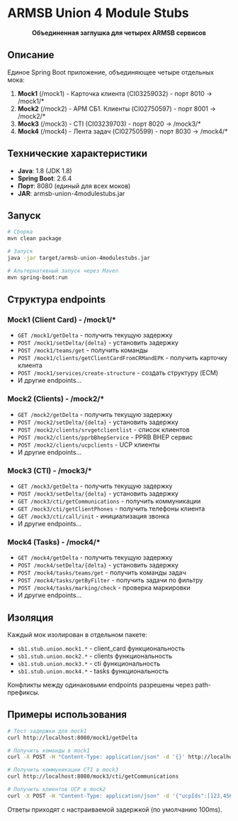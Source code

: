 # ARMSB Union 4 Module Stubs

<p align="center">
  <b>Объединенная заглушка для четырех ARMSB сервисов</b>
</p>

## Описание

Единое Spring Boot приложение, объединяющее четыре отдельных мока:
1. **Mock1** (/mock1) - Карточка клиента (CI03259032) - порт 8010 → /mock1/*
2. **Mock2** (/mock2) - АРМ СБ1. Клиенты (CI02750597) - порт 8001 → /mock2/*  
3. **Mock3** (/mock3) - CTI (CI03239703) - порт 8020 → /mock3/*
4. **Mock4** (/mock4) - Лента задач (CI02750599) - порт 8030 → /mock4/*

## Технические характеристики

- **Java**: 1.8 (JDK 1.8)
- **Spring Boot**: 2.6.4
- **Порт**: 8080 (единый для всех моков)
- **JAR**: armsb-union-4modulestubs.jar

## Запуск

```bash
# Сборка
mvn clean package

# Запуск
java -jar target/armsb-union-4modulestubs.jar

# Альтернативный запуск через Maven
mvn spring-boot:run
```

## Структура endpoints

### Mock1 (Client Card) - /mock1/*
- `GET /mock1/getDelta` - получить текущую задержку
- `POST /mock1/setDelta/{delta}` - установить задержку  
- `POST /mock1/teams/get` - получить команды
- `POST /mock1/clients/getClientCardFromCRMandEPK` - получить карточку клиента
- `POST /mock1/services/create-structure` - создать структуру (ECM)
- И другие endpoints...

### Mock2 (Clients) - /mock2/*
- `GET /mock2/getDelta` - получить текущую задержку
- `POST /mock2/setDelta/{delta}` - установить задержку
- `POST /mock2/clients/srvgetclientlist` - список клиентов
- `POST /mock2/clients/pprbBhepService` - PPRB BHEP сервис
- `POST /mock2/clients/ucpclients` - UCP клиенты
- И другие endpoints...

### Mock3 (CTI) - /mock3/*
- `GET /mock3/getDelta` - получить текущую задержку  
- `POST /mock3/setDelta/{delta}` - установить задержку
- `GET /mock3/cti/getCommunications` - получить коммуникации
- `GET /mock3/cti/getClientPhones` - получить телефоны клиента
- `GET /mock3/cti/call/init` - инициализация звонка
- И другие endpoints...

### Mock4 (Tasks) - /mock4/*
- `GET /mock4/getDelta` - получить текущую задержку
- `POST /mock4/setDelta/{delta}` - установить задержку  
- `POST /mock4/tasks/teams/get` - получить команды задач
- `POST /mock4/tasks/getByFilter` - получить задачи по фильтру
- `POST /mock4/tasks/marking/check` - проверка маркировки
- И другие endpoints...

## Изоляция

Каждый мок изолирован в отдельном пакете:
- `sb1.stub.union.mock1.*` - client_card функциональность
- `sb1.stub.union.mock2.*` - clients функциональность  
- `sb1.stub.union.mock3.*` - cti функциональность
- `sb1.stub.union.mock4.*` - tasks функциональность

Конфликты между одинаковыми endpoints разрешены через path-префиксы.

## Примеры использования

```bash
# Тест задержки для mock1
curl http://localhost:8080/mock1/getDelta

# Получить команды в mock1 
curl -X POST -H "Content-Type: application/json" -d '{}' http://localhost:8080/mock1/teams/get

# Получить коммуникации CTI в mock3
curl http://localhost:8080/mock3/cti/getCommunications

# Получить клиентов UCP в mock2
curl -X POST -H "Content-Type: application/json" -d '{"ucpIds":[123,456]}' http://localhost:8080/mock2/clients/ucpclients
```

Ответы приходят с настраиваемой задержкой (по умолчанию 100ms).